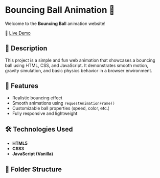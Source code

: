 # Bouncing Ball Animation 🎾

Welcome to the **Bouncing Ball** animation website!

🔗 [Live Demo](https://satyam-umrao.github.io/bouncingball-animation/)

## 📝 Description

This project is a simple and fun web animation that showcases a bouncing ball using HTML, CSS, and JavaScript. It demonstrates smooth motion, gravity simulation, and basic physics behavior in a browser environment.

## 🚀 Features

- Realistic bouncing effect  
- Smooth animations using `requestAnimationFrame()`  
- Customizable ball properties (speed, color, etc.)  
- Fully responsive and lightweight  

## 🛠️ Technologies Used

- **HTML5**
- **CSS3**
- **JavaScript (Vanilla)**

## 📁 Folder Structure

